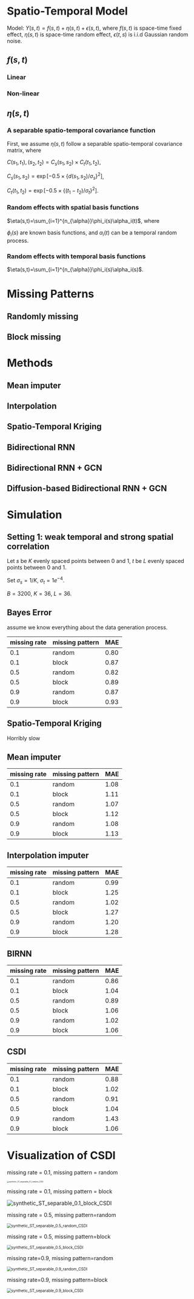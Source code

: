 # Spatio-Temporal Model

Model: $Y(s,t) = f(s,t) + \eta(s, t)+\epsilon(s,t)$, where $f(s,t)$ is space-time fixed effect, $\eta(s,t)$ is space-time random effect, $\epsilon(t,s)$ is i.i.d Gaussian random noise.

## $f(s,t)$

### Linear



### Non-linear



## $\eta(s,t)$

### A separable spatio-temporal covariance function

First, we assume $\eta(s,t)$ follow a separable spatio-temporal covariance matrix, where

$C{(s_1,t_1),(s_2,t_2)}=C_s(s_1,s_2)\times C_t(t_1,t_2)$,

$C_s(s_1, s_2) = \exp[-0.5\times \{d(s_1,s_2) / \sigma_s\}^2]$,

$C_t(t_1, t_2) = \exp[-0.5\times \{(t_1-t_2) / \sigma_t\}^2]$.

### Random effects with spatial basis functions

$\eta(s,t)=\sum_{i=1}^{n_{\alpha}}\phi_i(s)\alpha_i(t)$, where

$\phi_i(s)$ are known basis functions, and $\alpha_i(t)$ can be a temporal random process.

### Random effects with temporal basis functions

$\eta(s,t)=\sum_{i=1}^{n_{\alpha}}\phi_i(s)\alpha_i(s)$.





# Missing Patterns

## Randomly missing



## Block missing









# Methods

## Mean imputer



## Interpolation



## Spatio-Temporal Kriging



## Bidirectional RNN 



## Bidirectional RNN + GCN



## Diffusion-based Bidirectional RNN + GCN







# Simulation

## Setting 1: weak temporal and strong spatial correlation

Let $s$ be $K$ evenly spaced points between 0 and 1, $t$ be $L$ evenly spaced points between 0 and 1.

Set $\sigma_s=1/K$, $\sigma_t=1e^{-4}$. 

$B=3200$, $K=36$, $L=36$. 

## Bayes Error

assume we know everything about the data generation process.

| missing rate | missing pattern | MAE  |
| ------------ | --------------- | ---- |
| 0.1          | random          | 0.80 |
| 0.1          | block           | 0.87 |
| 0.5          | random          | 0.82 |
| 0.5          | block           | 0.89 |
| 0.9          | random          | 0.87 |
| 0.9          | block           | 0.93 |



## Spatio-Temporal Kriging

Horribly slow





## Mean imputer

| missing rate | missing pattern | MAE  |
| ------------ | --------------- | ---- |
| 0.1          | random          | 1.08 |
| 0.1          | block           | 1.11 |
| 0.5          | random          | 1.07 |
| 0.5          | block           | 1.12 |
| 0.9          | random          | 1.08 |
| 0.9          | block           | 1.13 |



## Interpolation imputer

| missing rate | missing pattern | MAE  |
| ------------ | --------------- | ---- |
| 0.1          | random          | 0.99 |
| 0.1          | block           | 1.25 |
| 0.5          | random          | 1.02 |
| 0.5          | block           | 1.27 |
| 0.9          | random          | 1.20 |
| 0.9          | block           | 1.28 |



## BIRNN

| missing rate | missing pattern | MAE  |
| ------------ | --------------- | ---- |
| 0.1          | random          | 0.86 |
| 0.1          | block           | 1.04 |
| 0.5          | random          | 0.89 |
| 0.5          | block           | 1.06 |
| 0.9          | random          | 1.02 |
| 0.9          | block           | 1.06 |



## CSDI

| missing rate | missing pattern | MAE  |
| ------------ | --------------- | ---- |
| 0.1          | random          | 0.88 |
| 0.1          | block           | 1.02 |
| 0.5          | random          | 0.91 |
| 0.5          | block           | 1.04 |
| 0.9          | random          | 1.43 |
| 0.9          | block           | 1.06 |



# Visualization of CSDI

missing rate = 0.1, missing pattern = random

<img src="/Users/kehuiyao/Desktop/CSDI/figures/synthetic_ST_separable_0.1_random_CSDI.png" alt="synthetic_ST_separable_0.1_random_CSDI" style="zoom: 33%;" />

missing rate = 0.1, missing pattern = block

![synthetic_ST_separable_0.1_block_CSDI](/Users/kehuiyao/Desktop/CSDI/figures/synthetic_ST_separable_0.1_block_CSDI.png)

missing rate = 0.5, missing pattern=random

<img src="/Users/kehuiyao/Desktop/CSDI/figures/synthetic_ST_separable_0.5_random_CSDI.png" alt="synthetic_ST_separable_0.5_random_CSDI" style="zoom:72%;" />

missing rate = 0.5, missing pattern=block

<img src="/Users/kehuiyao/Desktop/CSDI/figures/synthetic_ST_separable_0.5_block_CSDI.png" alt="synthetic_ST_separable_0.5_block_CSDI" style="zoom:72%;" />



missing rate=0.9, missing pattern=random

<img src="/Users/kehuiyao/Desktop/CSDI/figures/synthetic_ST_separable_0.9_random_CSDI.png" alt="synthetic_ST_separable_0.9_random_CSDI" style="zoom:72%;" />

missing rate=0.9, missing pattern=block

<img src="/Users/kehuiyao/Desktop/CSDI/figures/synthetic_ST_separable_0.9_block_CSDI.png" alt="synthetic_ST_separable_0.9_block_CSDI" style="zoom:72%;" />

